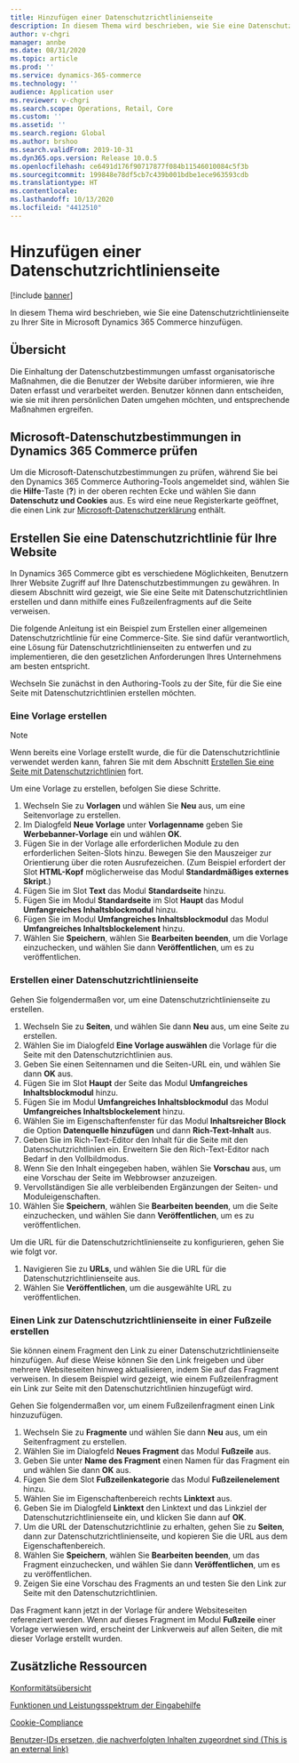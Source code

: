 ```yaml
---
title: Hinzufügen einer Datenschutzrichtlinienseite
description: In diesem Thema wird beschrieben, wie Sie eine Datenschutzrichtlinienseite zu Ihrer Site in Microsoft Dynamics 365 Commerce hinzufügen.
author: v-chgri
manager: annbe
ms.date: 08/31/2020
ms.topic: article
ms.prod: ''
ms.service: dynamics-365-commerce
ms.technology: ''
audience: Application user
ms.reviewer: v-chgri
ms.search.scope: Operations, Retail, Core
ms.custom: ''
ms.assetid: ''
ms.search.region: Global
ms.author: brshoo
ms.search.validFrom: 2019-10-31
ms.dyn365.ops.version: Release 10.0.5
ms.openlocfilehash: ce6491d176f90717877f084b11546010084c5f3b
ms.sourcegitcommit: 199848e78df5cb7c439b001bdbe1ece963593cdb
ms.translationtype: HT
ms.contentlocale: 
ms.lasthandoff: 10/13/2020
ms.locfileid: "4412510"
---
```

# <a name="add-a-privacy-policy-page"></a>Hinzufügen einer Datenschutzrichtlinienseite


[!include [banner](includes/banner.md)]

In diesem Thema wird beschrieben, wie Sie eine Datenschutzrichtlinienseite zu Ihrer Site in Microsoft Dynamics 365 Commerce hinzufügen.

## <a name="overview"></a>Übersicht

Die Einhaltung der Datenschutzbestimmungen umfasst organisatorische Maßnahmen, die die Benutzer der Website darüber informieren, wie ihre Daten erfasst und verarbeitet werden. Benutzer können dann entscheiden, wie sie mit ihren persönlichen Daten umgehen möchten, und entsprechende Maßnahmen ergreifen.

## <a name="review-the-microsoft-privacy-statement-in-dynamics-365-commerce"></a>Microsoft-Datenschutzbestimmungen in Dynamics 365 Commerce prüfen

Um die Microsoft-Datenschutzbestimmungen zu prüfen, während Sie bei den Dynamics 365 Commerce Authoring-Tools angemeldet sind, wählen Sie die **Hilfe**-Taste (**?**) in der oberen rechten Ecke und wählen Sie dann **Datenschutz und Cookies** aus. Es wird eine neue Registerkarte geöffnet, die einen Link zur [Microsoft-Datenschutzerklärung](https://privacy.microsoft.com/privacystatement) enthält.

## <a name="build-a-privacy-policy-page-for-your-site"></a>Erstellen Sie eine Datenschutzrichtlinie für Ihre Website

In Dynamics 365 Commerce gibt es verschiedene Möglichkeiten, Benutzern Ihrer Website Zugriff auf Ihre Datenschutzbestimmungen zu gewähren. In diesem Abschnitt wird gezeigt, wie Sie eine Seite mit Datenschutzrichtlinien erstellen und dann mithilfe eines Fußzeilenfragments auf die Seite verweisen.

Die folgende Anleitung ist ein Beispiel zum Erstellen einer allgemeinen Datenschutzrichtlinie für eine Commerce-Site. Sie sind dafür verantwortlich, eine Lösung für Datenschutzrichtlinienseiten zu entwerfen und zu implementieren, die den gesetzlichen Anforderungen Ihres Unternehmens am besten entspricht.

Wechseln Sie zunächst in den Authoring-Tools zu der Site, für die Sie eine Seite mit Datenschutzrichtlinien erstellen möchten.

### <a name="create-a-template"></a>Eine Vorlage erstellen

> [!NOTE]
> Wenn bereits eine Vorlage erstellt wurde, die für die Datenschutzrichtlinie verwendet werden kann, fahren Sie mit dem Abschnitt [Erstellen Sie eine Seite mit Datenschutzrichtlinien](#build-a-privacy-policy-page) fort.

Um eine Vorlage zu erstellen, befolgen Sie diese Schritte.

1. Wechseln Sie zu **Vorlagen** und wählen Sie **Neu** aus, um eine Seitenvorlage zu erstellen.
1. Im Dialogfeld **Neue Vorlage** unter **Vorlagenname** geben Sie **Werbebanner-Vorlage** ein und wählen **OK**.
1. Fügen Sie in der Vorlage alle erforderlichen Module zu den erforderlichen Seiten-Slots hinzu. Bewegen Sie den Mauszeiger zur Orientierung über die roten Ausrufezeichen. (Zum Beispiel erfordert der Slot **HTML-Kopf** möglicherweise das Modul **Standardmäßiges externes Skript**.)
1. Fügen Sie im Slot **Text** das Modul **Standardseite** hinzu.
1. Fügen Sie im Modul **Standardseite** im Slot **Haupt** das Modul **Umfangreiches Inhaltsblockmodul** hinzu.
1. Fügen Sie im Modul **Umfangreiches Inhaltsblockmodul** das Modul **Umfangreiches Inhaltsblockelement** hinzu.
1. Wählen Sie **Speichern**, wählen Sie **Bearbeiten beenden**, um die Vorlage einzuchecken, und wählen Sie dann **Veröffentlichen**, um es zu veröffentlichen.

### <a name="build-a-privacy-policy-page"></a>Erstellen einer Datenschutzrichtlinienseite

Gehen Sie folgendermaßen vor, um eine Datenschutzrichtlinienseite zu erstellen.

1. Wechseln Sie zu **Seiten**, und wählen Sie dann **Neu** aus, um eine Seite zu erstellen.
1. Wählen Sie im Dialogfeld **Eine Vorlage auswählen** die Vorlage für die Seite mit den Datenschutzrichtlinien aus.
1. Geben Sie einen Seitennamen und die Seiten-URL ein, und wählen Sie dann **OK** aus. 
1. Fügen Sie im Slot **Haupt** der Seite das Modul **Umfangreiches Inhaltsblockmodul** hinzu.
1. Fügen Sie im Modul **Umfangreiches Inhaltsblockmodul** das Modul **Umfangreiches Inhaltsblockelement** hinzu.
1. Wählen Sie im Eigenschaftenfenster für das Modul **Inhaltsreicher Block** die Option **Datenquelle hinzufügen** und dann **Rich-Text-Inhalt** aus.
1. Geben Sie im Rich-Text-Editor den Inhalt für die Seite mit den Datenschutzrichtlinien ein. Erweitern Sie den Rich-Text-Editor nach Bedarf in den Vollbildmodus.
1. Wenn Sie den Inhalt eingegeben haben, wählen Sie **Vorschau** aus, um eine Vorschau der Seite im Webbrowser anzuzeigen.
1. Vervollständigen Sie alle verbleibenden Ergänzungen der Seiten- und Moduleigenschaften.
1. Wählen Sie **Speichern**, wählen Sie **Bearbeiten beenden**, um die Seite einzuchecken, und wählen Sie dann **Veröffentlichen**, um es zu veröffentlichen.

Um die URL für die Datenschutzrichtlinienseite zu konfigurieren, gehen Sie wie folgt vor.

1. Navigieren Sie zu **URLs**, und wählen Sie die URL für die Datenschutzrichtlinienseite aus.
1. Wählen Sie **Veröffentlichen**, um die ausgewählte URL zu veröffentlichen.

### <a name="create-a-link-to-the-privacy-policy-page-in-a-footer"></a>Einen Link zur Datenschutzrichtlinienseite in einer Fußzeile erstellen

Sie können einem Fragment den Link zu einer Datenschutzrichtlinienseite hinzufügen. Auf diese Weise können Sie den Link freigeben und über mehrere Websiteseiten hinweg aktualisieren, indem Sie auf das Fragment verweisen. In diesem Beispiel wird gezeigt, wie einem Fußzeilenfragment ein Link zur Seite mit den Datenschutzrichtlinien hinzugefügt wird.

Gehen Sie folgendermaßen vor, um einem Fußzeilenfragment einen Link hinzuzufügen.

1. Wechseln Sie zu **Fragmente** und wählen Sie dann **Neu** aus, um ein Seitenfragment zu erstellen.
1. Wählen Sie im Dialogfeld **Neues Fragment** das Modul **Fußzeile** aus.
1. Geben Sie unter **Name des Fragment** einen Namen für das Fragment ein und wählen Sie dann **OK** aus.
1. Fügen Sie dem Slot **Fußzeilenkategorie** das Modul **Fußzeilenelement** hinzu.
1. Wählen Sie im Eigenschaftenbereich rechts **Linktext** aus.
1. Geben Sie im Dialogfeld **Linktext** den Linktext und das Linkziel der Datenschutzrichtlinienseite ein, und klicken Sie dann auf **OK**.
1. Um die URL der Datenschutzrichtlinie zu erhalten, gehen Sie zu **Seiten**, dann zur Datenschutzrichtlinienseite, und kopieren Sie die URL aus dem Eigenschaftenbereich.
1. Wählen Sie **Speichern**, wählen Sie **Bearbeiten beenden**, um das Fragment einzuchecken, und wählen Sie dann **Veröffentlichen**, um es zu veröffentlichen.
1. Zeigen Sie eine Vorschau des Fragments an und testen Sie den Link zur Seite mit den Datenschutzrichtlinien.

Das Fragment kann jetzt in der Vorlage für andere Websiteseiten referenziert werden. Wenn auf dieses Fragment im Modul **Fußzeile** einer Vorlage verwiesen wird, erscheint der Linkverweis auf allen Seiten, die mit dieser Vorlage erstellt wurden.

## <a name="additional-resources"></a>Zusätzliche Ressourcen

[Konformitätsübersicht](compliance-overview.md)

[Funktionen und Leistungsspektrum der Eingabehilfe](accessibility.md)

[Cookie-Compliance](cookie-compliance.md)

[Benutzer-IDs ersetzen, die nachverfolgten Inhalten zugeordnet sind (This is an external link)](https://docs.microsoft.com/de-de/dynamics365/supply-chain/commerce/replace-IDs-tracked-changes)
